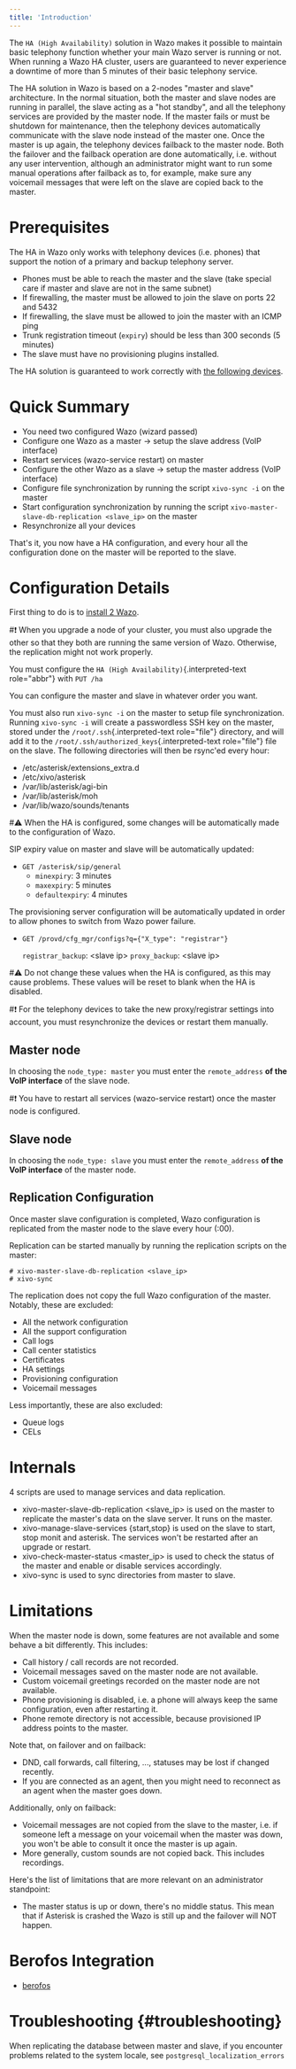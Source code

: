 ```yaml
---
title: 'Introduction'
---
```


The `HA (High Availability)` solution in
Wazo makes it possible to maintain basic telephony function whether your
main Wazo server is running or not. When running a Wazo HA cluster,
users are guaranteed to never experience a downtime of more than 5
minutes of their basic telephony service.

The HA solution in Wazo is based on a 2-nodes \"master and slave\"
architecture. In the normal situation, both the master and slave nodes
are running in parallel, the slave acting as a \"hot standby\", and all
the telephony services are provided by the master node. If the master
fails or must be shutdown for maintenance, then the telephony devices
automatically communicate with the slave node instead of the master one.
Once the master is up again, the telephony devices failback to the
master node. Both the failover and the failback operation are done
automatically, i.e. without any user intervention, although an
administrator might want to run some manual operations after failback as
to, for example, make sure any voicemail messages that were left on the
slave are copied back to the master.

Prerequisites
=============

The HA in Wazo only works with telephony devices (i.e. phones) that
support the notion of a primary and backup telephony server.

-   Phones must be able to reach the master and the slave (take special
    care if master and slave are not in the same subnet)
-   If firewalling, the master must be allowed to join the slave on
    ports 22 and 5432
-   If firewalling, the slave must be allowed to join the master with an
    ICMP ping
-   Trunk registration timeout (`expiry`) should be less than 300
    seconds (5 minutes)
-   The slave must have no provisioning plugins installed.

The HA solution is guaranteed to work correctly with
[the following devices](/uc-doc/administration/security#devices).

Quick Summary
=============

-   You need two configured Wazo (wizard passed)
-   Configure one Wazo as a master -\> setup the slave address (VoIP
    interface)
-   Restart services (wazo-service restart) on master
-   Configure the other Wazo as a slave -\> setup the master address
    (VoIP interface)
-   Configure file synchronization by running the script `xivo-sync -i`
    on the master
-   Start configuration synchronization by running the script
    `xivo-master-slave-db-replication <slave_ip>` on the master
-   Resynchronize all your devices

That\'s it, you now have a HA configuration, and every hour all the
configuration done on the master will be reported to the slave.

Configuration Details
=====================

First thing to do is to
[install 2 Wazo](/uc-doc/installation).

#:exclamation: When you upgrade a node of your cluster, you must also upgrade the other
so that they both are running the same version of Wazo. Otherwise, the
replication might not work properly.

You must configure the `HA (High Availability)`{.interpreted-text
role="abbr"} with `PUT /ha`

You can configure the master and slave in whatever order you want.

You must also run `xivo-sync -i` on the master to setup file
synchronization. Running `xivo-sync -i` will create a passwordless SSH
key on the master, stored under the `/root/.ssh`{.interpreted-text
role="file"} directory, and will add it to the
`/root/.ssh/authorized_keys`{.interpreted-text role="file"} file on the
slave. The following directories will then be rsync\'ed every hour:

-   /etc/asterisk/extensions\_extra.d
-   /etc/xivo/asterisk
-   /var/lib/asterisk/agi-bin
-   /var/lib/asterisk/moh
-   /var/lib/wazo/sounds/tenants

#:warning: When the HA is configured, some changes will be automatically made to
the configuration of Wazo.

SIP expiry value on master and slave will be automatically updated:

-   `GET /asterisk/sip/general`
    -   `minexpiry`: 3 minutes
    -   `maxexpiry`: 5 minutes
    -   `defaultexpiry`: 4 minutes

The provisioning server configuration will be automatically updated in
order to allow phones to switch from Wazo power failure.

-   `GET /provd/cfg_mgr/configs?q={"X_type": "registrar"}`

    `registrar_backup`: \<slave ip\> `proxy_backup`: \<slave ip\>

#:warning: Do not change these values when the HA is configured, as this may cause
problems. These values will be reset to blank when the HA is disabled.

#:exclamation: For the telephony devices to take the new proxy/registrar settings into
account, you must resynchronize the devices or restart them manually.

Master node
-----------

In choosing the `node_type: master` you must enter the `remote_address`
**of the VoIP interface** of the slave node.

#:exclamation: You have to restart all services (wazo-service restart) once the master
node is configured.

Slave node
----------

In choosing the `node_type: slave` you must enter the `remote_address`
**of the VoIP interface** of the master node.

Replication Configuration
-------------------------

Once master slave configuration is completed, Wazo configuration is
replicated from the master node to the slave every hour (:00).

Replication can be started manually by running the replication scripts
on the master:

```shell
# xivo-master-slave-db-replication <slave_ip>
# xivo-sync
```

The replication does not copy the full Wazo configuration of the master.
Notably, these are excluded:

-   All the network configuration
-   All the support configuration
-   Call logs
-   Call center statistics
-   Certificates
-   HA settings
-   Provisioning configuration
-   Voicemail messages

Less importantly, these are also excluded:

-   Queue logs
-   CELs

Internals
=========

4 scripts are used to manage services and data replication.

-   xivo-master-slave-db-replication <slave_ip> is used on the master
    to replicate the master's data on the slave server. It runs on the
    master.
-   xivo-manage-slave-services {start,stop} is used on the slave to
    start, stop monit and asterisk. The services won't be restarted
    after an upgrade or restart.
-   xivo-check-master-status <master_ip> is used to check the status
    of the master and enable or disable services accordingly.
-   xivo-sync is used to sync directories from master to slave.

Limitations
===========

When the master node is down, some features are not available and some
behave a bit differently. This includes:

-   Call history / call records are not recorded.
-   Voicemail messages saved on the master node are not available.
-   Custom voicemail greetings recorded on the master node are not
    available.
-   Phone provisioning is disabled, i.e. a phone will always keep the
    same configuration, even after restarting it.
-   Phone remote directory is not accessible, because provisioned IP
    address points to the master.

Note that, on failover and on failback:

-   DND, call forwards, call filtering, ..., statuses may be lost if
    changed recently.
-   If you are connected as an agent, then you might need to reconnect
    as an agent when the master goes down.

Additionally, only on failback:

-   Voicemail messages are not copied from the slave to the master, i.e.
    if someone left a message on your voicemail when the master was
    down, you won't be able to consult it once the master is up again.
-   More generally, custom sounds are not copied back. This includes
    recordings.

Here's the list of limitations that are more relevant on an
administrator standpoint:

-   The master status is up or down, there's no middle status. This
    mean that if Asterisk is crashed the Wazo is still up and the
    failover will NOT happen.

Berofos Integration
===================

- [berofos](/uc-doc/high_availability/berofos)

Troubleshooting {#troubleshooting}
===============

When replicating the database between master and slave, if you encounter
problems related to the system locale, see
`postgresql_localization_errors`
